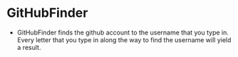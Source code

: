 # GitHubFinder
* GitHubFinder finds the github account to the username that you type in. Every letter that you type in along the way to find the username will yield a result.